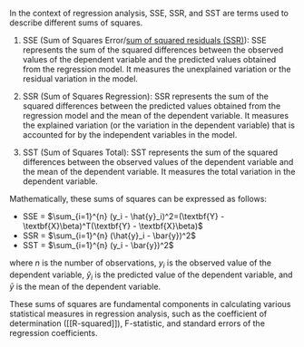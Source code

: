 In the context of regression analysis, SSE, SSR, and SST are terms used to describe different sums of squares.

1. SSE (Sum of Squares Error/[sum of squared residuals (SSR)](https://en.wikipedia.org/wiki/Residual_sum_of_squares)): SSE represents the sum of the squared differences between the observed values of the dependent variable and the predicted values obtained from the regression model. It measures the unexplained variation or the residual variation in the model.

2. SSR (Sum of Squares Regression): SSR represents the sum of the squared differences between the predicted values obtained from the regression model and the mean of the dependent variable. It measures the explained variation (or the variation in the dependent variable) that is accounted for by the independent variables in the model.

3. SST (Sum of Squares Total): SST represents the sum of the squared differences between the observed values of the dependent variable and the mean of the dependent variable. It measures the total variation in the dependent variable.

Mathematically, these sums of squares can be expressed as follows:

- SSE = $\sum_{i=1}^{n} (y_i - \hat{y}_i)^2=(\textbf{Y} - \textbf{X}\beta)^T(\textbf{Y} - \textbf{X}\beta)$
- SSR = $\sum_{i=1}^{n} (\hat{y}_i - \bar{y})^2$
- SST = $\sum_{i=1}^{n} (y_i - \bar{y})^2$

where $n$ is the number of observations, $y_i$ is the observed value of the dependent variable, $\hat{y}_i$ is the predicted value of the dependent variable, and $\bar{y}$ is the mean of the dependent variable.

These sums of squares are fundamental components in calculating various statistical measures in regression analysis, such as the coefficient of determination ([[R-squared]]), F-statistic, and standard errors of the regression coefficients.